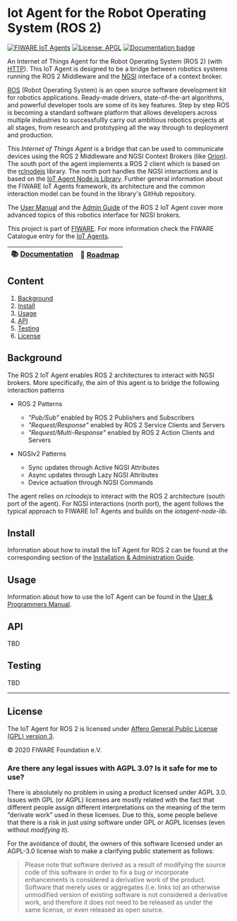 # Iot Agent for the Robot Operating System (ROS 2)
[![FIWARE IoT Agents](https://nexus.lab.fiware.org/static/badges/chapters/iot-agents.svg)](https://www.fiware.org/developers/catalogue/)
[![License: APGL](https://img.shields.io/github/license/telefonicaid/iotagent-ul.svg)](https://opensource.org/licenses/AGPL-3.0)
[![Documentation badge](https://img.shields.io/readthedocs/iot-agent-ros2.svg)](https://iot-agent-ros2.readthedocs.io/en/latest/?badge=latest)

An Internet of Things Agent for the Robot Operating System (ROS 2) (with [HTTP](https://www.ros.org)). This IoT Agent is
designed to be a bridge between robotics systems running the ROS 2 Middleware and the
[NGSI](https://swagger.lab.fiware.org/?url=https://raw.githubusercontent.com/FIWARE/specifications/master/OpenAPI/ngsiv2/ngsiv2-openapi.json)
interface of a context broker.

[ROS](https://www.ros.org) (Robot Operating System) is an open source software development kit for robotics applications. Ready-made drivers, state-of-the-art algorithms, and powerful developer tools are some of its key features. Step by step ROS is becoming a standard software platform that allows developers across multiple industries to successfullly carry out ambitious robotics projects at all stages, from research and prototyping all the way through to deployment and production.

This _Internet of Things Agent_ is a bridge that can be used to communicate devices
using the ROS 2 Middleware and NGSI Context Brokers (like [Orion](https://github.com/telefonicaid/fiware-orion)). 
The south port of the agent implements a ROS 2 client which is based on the [rclnodejs](https://github.com/RobotWebTools/rclnodejs) library. The north port handles the NGSI interactions and is based on the [IoT Agent Node.js Library](https://github.com/telefonicaid/iotagent-ul/blob/master/README.md). Further general information about the FIWARE IoT Agents framework, its architecture and the common interaction model can be found in the library's GitHub repository.

The [User Manual](usermanual.md) and the [Admin Guide](installationguide.md) of the ROS 2 IoT Agent cover more advanced topics of this robotics interface for NGSI brokers.

This project is part of [FIWARE](https://www.fiware.org/). For more information check the FIWARE Catalogue entry for the
[IoT Agents](https://github.com/Fiware/catalogue/tree/master/iot-agents).

| :books: [Documentation](https://iot-agent-ros2.readthedocs.io/en/latest/) | :dart: [Roadmap](docs/roadmap.md) |
| ------------------------------------------------------------------------- | ----------------------------------------------------------------------------------------- |

## Content

1. [Background](#intro)
2. [Install](#install) 
3. [Usage](#usage)
4. [API](#api)
5. [Testing](#testing) 
6. [License](#license) 

## <a name="background"></a> Background

The ROS 2 IoT Agent enables ROS 2 architectures to interact with NGSI brokers. More specifically, the aim of this agent is to bridge the following interaction patterns

* ROS 2 Patterns
    * *"Pub/Sub"* enabled by ROS 2 Publishers and Subscribers
    * *"Request/Response"* enabled by ROS 2 Service Clients and Servers
    * *"Request/Multi-Response"* enabled by ROS 2 Action Clients and Servers

* NGSIv2 Patterns
    * Sync updates through Active NGSI Attributes
    * Async updates through Lazy NGSI Attributes
    * Device actuation through NGSI Commands  

The agent relies on *rclnodejs* to interact with the ROS 2 architecture (south port of the agent). For NGSI interactions (north port), the agent follows the typical approach to FIWARE IoT Agents and builds on the *iotagent-node-lib*. 

## <a name="install"></a> Install
Information about how to install the IoT Agent for ROS 2 can be found at the corresponding section of the
[Installation & Administration Guide](docs/installationguide.md).


## <a name="usage"></a> Usage

Information about how to use the IoT Agent can be found in the [User & Programmers Manual](docs/usermanual.md).

## <a name="api"></a> API

TBD

## <a name="testing"></a> Testing

TBD

---

## <a name="license"></a> License

The IoT Agent for ROS 2 is licensed under [Affero General Public License (GPL) version 3](./LICENSE).

© 2020 FIWARE Foundation e.V.

### Are there any legal issues with AGPL 3.0? Is it safe for me to use?

There is absolutely no problem in using a product licensed under AGPL 3.0. Issues with GPL (or AGPL) licenses are mostly
related with the fact that different people assign different interpretations on the meaning of the term “derivate work”
used in these licenses. Due to this, some people believe that there is a risk in just _using_ software under GPL or AGPL
licenses (even without _modifying_ it).

For the avoidance of doubt, the owners of this software licensed under an AGPL-3.0 license wish to make a clarifying
public statement as follows:

> Please note that software derived as a result of modifying the source code of this software in order to fix a bug or
> incorporate enhancements is considered a derivative work of the product. Software that merely uses or aggregates (i.e.
> links to) an otherwise unmodified version of existing software is not considered a derivative work, and therefore it
> does not need to be released as under the same license, or even released as open source.
